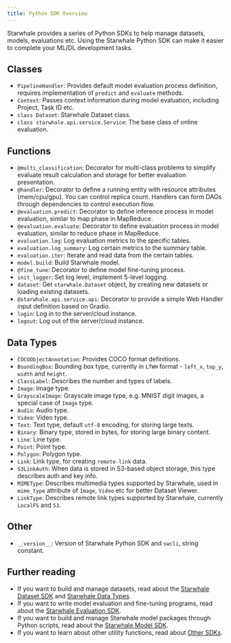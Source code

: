 ```yaml
---
title: Python SDK Overview
---
```


Starwhale provides a series of Python SDKs to help manage datasets, models, evaluations etc. Using the Starwhale Python SDK can make it easier to complete your ML/DL development tasks.

## Classes

- `PipelineHandler`: Provides default model evaluation process definition, requires implementation of `predict` and `evaluate` methods.
- `Context`: Passes context information during model evaluation, including Project, Task ID etc.
- `class Dataset`: Starwhale Dataset class.
- `class starwhale.api.service.Service`: The base class of online evaluation.

## Functions

- `@multi_classification`: Decorator for multi-class problems to simplify evaluate result calculation and storage for better evaluation presentation.
- `@handler`: Decorator to define a running entity with resource attributes (mem/cpu/gpu). You can control replica count. Handlers can form DAGs through dependencies to control execution flow.
- `@evaluation.predict`: Decorator to define inference process in model evaluation, similar to map phase in MapReduce.
- `@evaluation.evaluate`: Decorator to define evaluation process in model evaluation, similar to reduce phase in MapReduce.
- `evaluation.log`: Log evaluation metrics to the specific tables.
- `evaluation.log_summary`: Log certain metrics to the summary table.
- `evaluation.iter`: Iterate and read data from the certain tables.
- `model.build`: Build Starwhale model.
- `@fine_tune`: Decorator to define model fine-tuning process.
- `init_logger`: Set log level, implement 5-level logging.
- `dataset`: Get `starwhale.Dataset` object, by creating new datasets or loading existing datasets.
- `@starwhale.api.service.api`: Decorator to provide a simple Web Handler input definition based on Gradio.
- `login`: Log in to the server/cloud instance.
- `logout`: Log out of the server/cloud instance.

## Data Types

- `COCOObjectAnnotation`: Provides COCO format definitions.
- `BoundingBox`: Bounding box type, currently in `LTWH` format - `left_x`, `top_y`, `width` and `height`.
- `ClassLabel`: Describes the number and types of labels.
- `Image`: Image type.
- `GrayscaleImage`: Grayscale image type, e.g. MNIST digit images, a special case of `Image` type.
- `Audio`: Audio type.
- `Video`: Video type.
- `Text`: Text type, default `utf-8` encoding, for storing large texts.
- `Binary`: Binary type, stored in bytes, for storing large binary content.
- `Line`: Line type.
- `Point`: Point type.
- `Polygon`: Polygon type.
- `Link`: Link type, for creating `remote-link` data.
- `S3LinkAuth`: When data is stored in S3-based object storage, this type describes auth and key info.
- `MIMEType`: Describes multimedia types supported by Starwhale, used in `mime_type` attribute of `Image`, `Video` etc for better Dataset Viewer.
- `LinkType`: Describes remote link types supported by Starwhale, currently `LocalFS` and `S3`.

## Other

- `__version__`: Version of Starwhale Python SDK and `swcli`, string constant.

## Further reading

- If you want to build and manage datasets, read about the [Starwhale Dataset SDK](dataset) and [Starwhale Data Types](type).
- If you want to write model evaluation and fine-tuning programs, read about the [Starwhale Evaluation SDK](evaluation).
- If you want to build and manage Starwhale model packages through Python scripts, read about the [Starwhale Model SDK](model).
- If you want to learn about other utility functions, read about [Other SDKs](other).
